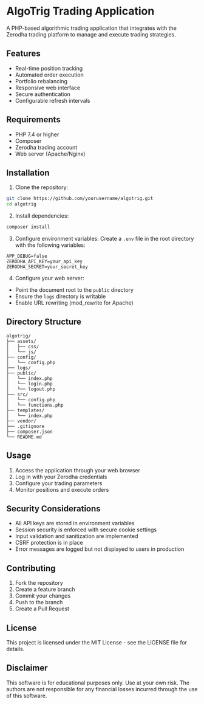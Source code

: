 # AlgoTrig Trading Application

A PHP-based algorithmic trading application that integrates with the Zerodha trading platform to manage and execute trading strategies.

## Features

- Real-time position tracking
- Automated order execution
- Portfolio rebalancing
- Responsive web interface
- Secure authentication
- Configurable refresh intervals

## Requirements

- PHP 7.4 or higher
- Composer
- Zerodha trading account
- Web server (Apache/Nginx)

## Installation

1. Clone the repository:
```bash
git clone https://github.com/yourusername/algotrig.git
cd algotrig
```

2. Install dependencies:
```bash
composer install
```

3. Configure environment variables:
Create a `.env` file in the root directory with the following variables:
```env
APP_DEBUG=false
ZERODHA_API_KEY=your_api_key
ZERODHA_SECRET=your_secret_key
```

4. Configure your web server:
- Point the document root to the `public` directory
- Ensure the `logs` directory is writable
- Enable URL rewriting (mod_rewrite for Apache)

## Directory Structure

```
algotrig/
├── assets/
│   ├── css/
│   └── js/
├── config/
│   └── config.php
├── logs/
├── public/
│   └── index.php
│   └── login.php
│   └── logout.php
├── src/
│   └── config.php
│   └── functions.php
├── templates/
│   └── index.php
├── vendor/
├── .gitignore
├── composer.json
└── README.md
```

## Usage

1. Access the application through your web browser
2. Log in with your Zerodha credentials
3. Configure your trading parameters
4. Monitor positions and execute orders

## Security Considerations

- All API keys are stored in environment variables
- Session security is enforced with secure cookie settings
- Input validation and sanitization are implemented
- CSRF protection is in place
- Error messages are logged but not displayed to users in production

## Contributing

1. Fork the repository
2. Create a feature branch
3. Commit your changes
4. Push to the branch
5. Create a Pull Request

## License

This project is licensed under the MIT License - see the LICENSE file for details.

## Disclaimer

This software is for educational purposes only. Use at your own risk. The authors are not responsible for any financial losses incurred through the use of this software. 